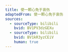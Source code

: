```yaml
---
title: 使一颗心免于哀伤
adaptedFrom: 使一颗心免于哀伤
sources:
  - sourceType: bilibili
    bvid: BV1PV3dzGEXu
  - sourceType: bilibili
    bvid: BV1kR3yzCEiV
    human: true
---
```

